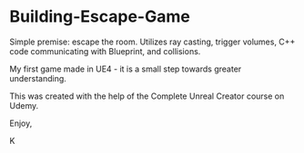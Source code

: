 # Building-Escape-Game

Simple premise: escape the room. Utilizes ray casting, trigger volumes, C++ code communicating with Blueprint, and collisions.

My first game made in UE4 - it is a small step towards greater understanding.

This was created with the help of the Complete Unreal Creator course on Udemy.

Enjoy,

K
